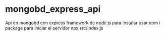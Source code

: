 # mongobd_express_api
Api en mongobd con express framework de node js
para instalar usar npm i package
para iniciar el servidor npx src/index.js
